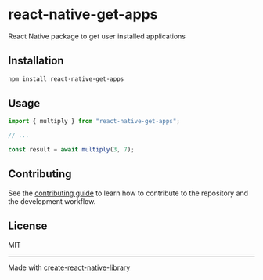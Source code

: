 # react-native-get-apps
React Native package to get user installed applications
## Installation

```sh
npm install react-native-get-apps
```

## Usage

```js
import { multiply } from "react-native-get-apps";

// ...

const result = await multiply(3, 7);
```

## Contributing

See the [contributing guide](CONTRIBUTING.md) to learn how to contribute to the repository and the development workflow.

## License

MIT

---

Made with [create-react-native-library](https://github.com/callstack/react-native-builder-bob)
